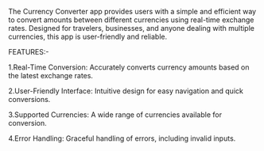The Currency Converter app provides users with a simple and efficient way to convert amounts between different currencies using real-time exchange rates. Designed for travelers, businesses, and anyone dealing with multiple currencies, this app is user-friendly and reliable.


FEATURES:-

1.Real-Time Conversion: Accurately converts currency amounts based on the latest exchange rates.

2.User-Friendly Interface: Intuitive design for easy navigation and quick conversions.

3.Supported Currencies: A wide range of currencies available for conversion.

4.Error Handling: Graceful handling of errors, including invalid inputs.
